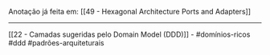 Anotação já feita em: [[49 - Hexagonal Architecture Ports and Adapters]]

---
[[22 - Camadas sugeridas pelo Domain Model (DDD)]] - #domínios-ricos #ddd #padrões-arquiteturais 